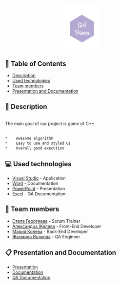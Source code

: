 <p align="center">
  <a href=" rel="noopener">
  <img src="Images/Logo.jpg" alt="Logo" width=25% height=25%>
  </a>
</p>

## :pencil: Table of Contents
- [Description](#description)
- [Used technologies](#used_technologies)
- [Team members](#team_members)
- [Presentation and Documentation](#documentation)
	
## :book: Description <a name="description"></a>
<br>
 The main goal of our project is game of C++
<br>
<br>

	*    Awesome algorithm 
	*    Easy to use and styled UI
	*    Overall good execution
	
## :computer: Used technologies <a name="used_technologies"></a>
- [Visual Studio](https://visualstudio.microsoft.com/) - Application
- [Word](https://www.microsoft.com/en-us/microsoft-365/word) - Documentation
- [PowerPoint](https://www.microsoft.com/en-us/microsoft-365/powerpoint) - Presentation
- [Excel](https://www.microsoft.com/en-us/microsoft-365/excel) - QA Documentation

## :busts_in_silhouette: Team members <a name="team_members"></a>
- [Стела Георгиева](https://github.com/SPGeorgieva21) - Scrum Trainer 
- [Александра Желева](https://github.com/AMZheleva21) - Front-End Developer
- [Мария Колева](https://github.com/MVKoleva21) - Back-End Developer
- [Жасмина Вълкова](https://github.com/ZIValkova21) - QA Engineer

## :clipboard: Presentation and Documentation <a name="documentation"></a>
+ [Presentation](https://github.com/SPGeorgieva21/Girl-power/blob/main/Documents/Presentation.pptx)
+ [Documentation](https://github.com/SPGeorgieva21/Girl-power/blob/docs/Documents/Documentation.docx)
+ [QA Documentation](https://github.com/SPGeorgieva21/Girl-power/blob/main/Documents/QA%20Documentation.xlsx)
